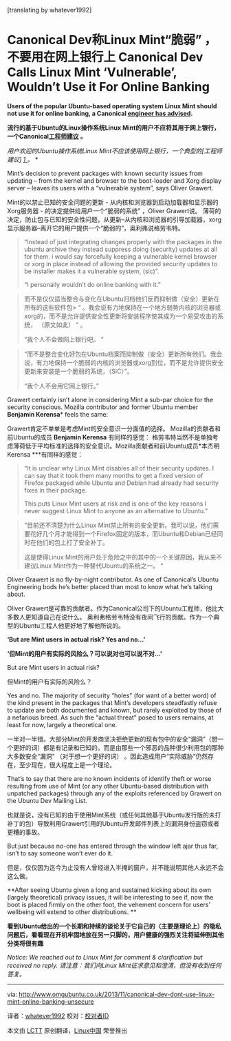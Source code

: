[translating by whatever1992]

Canonical Dev称Linux Mint“脆弱” ，不要用在网上银行上
Canonical Dev Calls Linux Mint ‘Vulnerable’, Wouldn’t Use it For Online Banking
================================================================================
**Users of the popular Ubuntu-based operating system Linux Mint should not use it for online banking, a Canonical [engineer has advised][1].**

**流行的基于Ubuntu的Linux操作系统Linux Mint的用户不应将其用于网上银行，一个Canonical[工程师建议][1] 。**

*用户欢迎的Ubuntu操作系统Linux Mint不应该使用网上银行，一个典型的[工程师建议] [ 1 ]。* *

Mint’s decision to prevent packages with known security issues from updating – from the kernel and browser to the boot-loader and Xorg display server – leaves its users with a “vulnerable system”, says Oliver Grawert.

Mint的以禁止已知的安全问题的更新 - 从内核和浏览器到启动加载器和显示器的Xorg服务器 - 的决定提供给用户一个“脆弱的系统” ，Oliver Grawert说。
薄荷的决定，防止包与已知的安全性问题，从更新–从内核和浏览器的引导加载器，xorg显示服务器–离开它的用户提供一个“脆弱的”，奥利弗说格劳韦特。

> “Instead of just integrating changes properly with the packages in the ubuntu archive they instead suppress doing (security) updates at all for them. i would say forcefully keeping a vulnerable kernel browser or xorg in place instead of allowing the provided security updates to be installer makes it a vulnerable system, (sic)”. 
> 
> “I personally wouldn’t do online banking with it.”

>而不是仅仅适当整合与变化在Ubuntu归档他们反而抑制做（安全）更新在所有的这些软件包> “ 。我会说有力地保持在一个地方弱势内核的浏览器或xorg的，而不是允许提供安全性更新将安装程序使其成为一个易受攻击的系统， （原文如此） “ 。
>
> “我个人不会做网上银行吧。 ”

> “而不是整合变化好包在Ubuntu档案而抑制做（安全）更新所有他们。我会说，有力地保持一个脆弱的内核的浏览器或xorg到位，而不是允许提供安全更新来安装是一个脆弱的系统，（SiC）”。
>
> “我个人不会用它网上银行。”


Grawert certainly isn’t alone in considering Mint a sub-par choice for the security conscious. Mozilla contributor and former Ubuntu member **Benjamin Kerensa*** feels the same:

Grawert肯定不单单是考虑Mint的安全意识一分面值的选择。 Mozilla的贡献者和前Ubuntu的成员 **Benjamin Kerensa** 有同样的感觉：
格劳韦特当然不是单独考虑薄荷低于平均标准的选择的安全意识。Mozilla贡献者和前Ubuntu成员*本杰明Kerensa ***有同样的感觉：

> “It is unclear why Linux Mint disables all of their security updates. I can say that it took them many months to get a fixed version of Firefox packaged while Ubuntu and Debian had already had security fixes in their package.
> 
> This puts Linux Mint users at risk and is one of the key reasons I never suggest Linux Mint to anyone as an alternative to Ubuntu.”

> “目前还不清楚为什么Linux Mint禁止所有的安全更新。我可以说，他们需要花好几个月才能得到一个Firefox固定的版本，而Ubuntu和Debian已经同时在他们的包上打了安全补丁。
>
> 这是使得Linux Mint的用户处于危险之中的其中的一个关键原因，我从来不建议Linux Mint作为一种替代Ubuntu的系统之一。 “


Oliver Grawert is no fly-by-night contributor. As one of Canonical’s Ubuntu Engineering bods he’s better placed than most to know what he’s talking about.


Oliver Grawert是可靠的贡献者。作为Canonical公司下的Ubuntu工程师，他比大多数人更知道自己在说什么。
奥利弗格劳韦特没有夜间飞行的贡献。作为一个典型的Ubuntu工程人他更好地了解他所说的。

**‘But are Mint users in actual risk? Yes and no…’**


**‘但Mint的用户有实际的风险么？可以说对也可以说不对…’**

But are Mint users in actual risk?

但Mint的用户有实际的风险么？

Yes and no. The majority of security “holes” (for want of a better word) of the kind present in the packages that Mint’s developers steadfastly refuse to update are both documented and known, but rarely exploited by those of a nefarious breed. As such the “actual threat” posed to users remains, at least for now, largely a theoretical one.


一半对一半错。大部分Mint的开发商坚决拒绝更新的现有包中的安全“漏洞”（想一个更好的词）都是有记录和已知的。而是由那些一个邪恶的品种很少利用包的那种大多数安全“漏洞” （对于想一个更好的词） 。因此造成用户“实际威胁”仍然存在，至少现在，很大程度上是一个理论。

That’s to say that there are no known incidents of identify theft or worse resulting from use of Mint (or any other Ubuntu-based distribution with unpatched packages) through any of the exploits referenced by Grawert on the Ubuntu Dev Mailing List.

也就是说，没有已知的由于使用Mint系统（或任何其他基于Ubuntu发行版的未打补丁的包）导致利用Grawert引用的Ubuntu开发邮件列表上的漏洞身份盗窃或者更糟的事故。


But just because no-one has entered through the window left ajar thus far, isn’t to say someone won’t ever do it.

但是，仅仅因为迄今为止没有人曾经进入半掩的窗户，并不能说明其他人永远不会这么做。

**After seeing Ubuntu given a long and sustained kicking about its own (largely theoretical) privacy issues, it will be interesting to see if, now the boot is placed firmly on the other foot, the vehement concern for users’ wellbeing will extend to other distributions. **

**看到Ubuntu给出的一个长期和持续的谈论关于它自己的（主要是理论上）的隐私问题后，看看现在开机牢固地放在另一只脚的，用户健康的强烈关注将延伸到其他分类将很有趣**

*Notice: We reached out to Linux Mint for comment & clarification but received no reply.*
*请注意：我们向Linux Mint征求意见和澄清，但没有收到任何答复。* 

--------------------------------------------------------------------------------

via: http://www.omgubuntu.co.uk/2013/11/canonical-dev-dont-use-linux-mint-online-banking-unsecure

译者：[whatever1992](https://github.com/whatever1992) 校对：[校对者ID](https://github.com/校对者ID)

本文由 [LCTT](https://github.com/LCTT/TranslateProject) 原创翻译，[Linux中国](http://linux.cn/) 荣誉推出

[1]:https://lists.ubuntu.com/archives/ubuntu-devel-discuss/2013-November/014770.html
